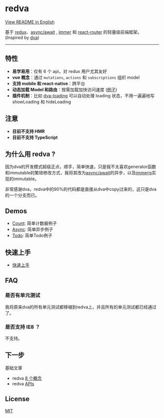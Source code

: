 # redva

[View README in English](README.md)

基于 [redux](https://github.com/reactjs/redux)、[async/await](http://babeljs.io/docs/plugins/syntax-async-functions) , [immer](https://github.com/mweststrate/immer) 和 [react-router](https://github.com/ReactTraining/react-router) 的轻量级前端框架。(Inspired by [dva](https://github.com/dvajs/dva))

---

## 特性

* **易学易用**：仅有 6 个 api，对 redux 用户尤其友好
* **vue 概念**：通过 `mutations`, `actions` 和 `subscriptions` 组织 model
* **支持 mobile 和 react-native**：跨平台 
* **动态加载 Model 和路由**：按需加载加快访问速度 ([例子](https://github.com/fishedee/redva/blob/master/docs/API_zh-CN.md#dvadynamic))
* **插件机制**：比如 [dva-loading](https://github.com/fishede/redva/tree/master/packages/dva-loading) 可以自动处理 loading 状态，不用一遍遍地写 showLoading 和 hideLoading

## 注意

* **目前不支持 HMR**
* **目前不支持 TypeScript**

## 为什么用 redva ?

因为dva的开发模式超级正点，顺手，简单快速，只是我不太喜欢generator函数和immutable的繁琐修改方式，我将其改为[async/await](http://babeljs.io/docs/plugins/syntax-async-functions)的异步，以及[immerjs](https://github.com/mweststrate/immer)实现的immutable。

非常感谢dva，redva中的90%的代码都是直接从dva中copy过来的，这只是dva的一个分支而已。

## Demos

* [Count](https://github.com/fishedee/redva/tree/master/examples/counter): 简单计数器例子
* [Async](https://github.com/fishedee/redva/tree/master/examples/async): 简单异步例子
* [Todo](https://github.com/fishedee/redva/tree/master/examples/todo): 简单Todo例子

## 快速上手

- [快速上手](https://github.com/fishedee/redva/blob/master/docs/GettingStarted.md)

## FAQ

### 是否有单元测试

我将原来dva的所有单元测试都移植到redva上，并且所有的单元测试都已经通过了。

### 是否支持 IE8 ？

不支持。

## 下一步

基础文章

* redva [8 个概念](https://github.com/fishedee/redva/blob/master/docs/Concepts_zh-CN.md)
* redva [APIs](https://github.com/fishedee/redva/blob/master/docs/API_zh-CN.md)

## License

[MIT](https://tldrlegal.com/license/mit-license)
